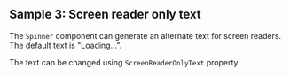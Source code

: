 ## Sample 3: Screen reader only text

The `Spinner` component can generate an alternate text for screen readers.  
The default text is "Loading...".

The text can be changed using `ScreenReaderOnlyText` property.